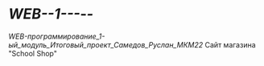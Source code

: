 # _WEB--_1--_-_-_-_
_WEB-программирование_1-ый_модуль_Итоговый_проект_Самедов_Руслан_МКМ22_
Сайт магазина "School Shop"

